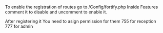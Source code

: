 To enable the registration of routes go to
/Config/fortify.php 
Inside Features comment it to disable and uncomment to enable it.


After registering it You need to asign permission for them
755 for reception
777 for admin
